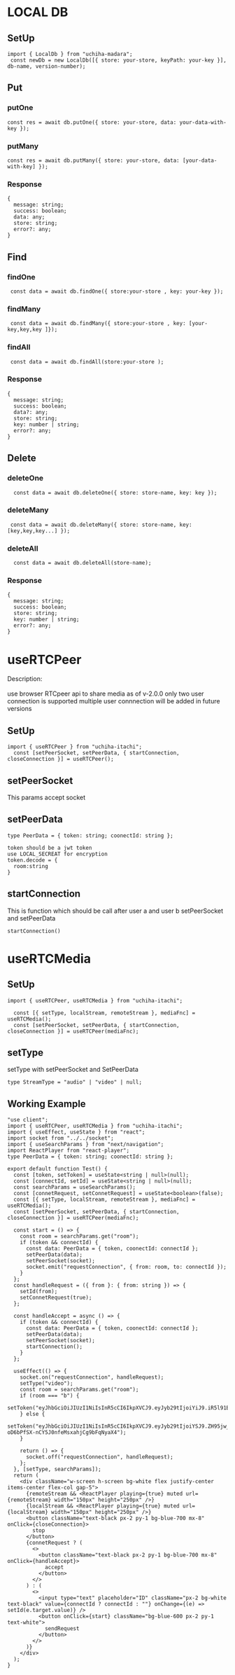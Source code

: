 # LOCAL DB

## SetUp

```
import { LocalDb } from "uchiha-madara";
 const newDb = new LocalDb([{ store: your-store, keyPath: your-key }], db-name, version-number);
```

## Put

### putOne

```
const res = await db.putOne({ store: your-store, data: your-data-with-key });
```

### putMany

```
const res = await db.putMany({ store: your-store, data: [your-data-with-key] });
```

### Response

```
{
  message: string;
  success: boolean;
  data: any;
  store: string;
  error?: any;
}
```

## Find

### findOne

```
 const data = await db.findOne({ store:your-store , key: your-key });
```

### findMany

```
 const data = await db.findMany({ store:your-store , key: [your-key,key,key ]});
```

### findAll

```
 const data = await db.findAll(store:your-store );
```

### Response

```
{
  message: string;
  success: boolean;
  data?: any;
  store: string;
  key: number | string;
  error?: any;
}
```

## Delete

### deleteOne

```
  const data = await db.deleteOne({ store: store-name, key: key });
```

### deleteMany

```
 const data = await db.deleteMany({ store: store-name, key: [key,key,key...] });
```

### deleteAll

```
  const data = await db.deleteAll(store-name);
```

### Response

```
{
  message: string;
  success: boolean;
  store: string;
  key: number | string;
  error?: any;
}
```

# useRTCPeer

Description:\
\
use browser RTCpeer api to share media as of v-2.0.0 only two user connection is supported multiple user connnection will be added in future versions

## SetUp

```
import { useRTCPeer } from "uchiha-itachi";
  const [setPeerSocket, setPeerData, { startConnection, closeConnection }] = useRTCPeer();
```

## setPeerSocket

This params accept socket

## setPeerData

```
type PeerData = { token: string; coonectId: string };

token should be a jwt token
use LOCAL_SECREAT for encryption
token.decode = {
  room:string
}
```

## startConnection

This is function which should be call after user a and user b setPeerSocket and setPeerData

```
startConnection()
```

# useRTCMedia

## SetUp

```
import { useRTCPeer, useRTCMedia } from "uchiha-itachi";

  const [{ setType, localStream, remoteStream }, mediaFnc] = useRTCMedia();
  const [setPeerSocket, setPeerData, { startConnection, closeConnection }] = useRTCPeer(mediaFnc);

```

## setType

setType with setPeerSocket and SetPeerData

```
type StreamType = "audio" | "video" | null;

```

## Working Example

```
"use client";
import { useRTCPeer, useRTCMedia } from "uchiha-itachi";
import { useEffect, useState } from "react";
import socket from "../../socket";
import { useSearchParams } from "next/navigation";
import ReactPlayer from "react-player";
type PeerData = { token: string; coonectId: string };

export default function Test() {
  const [token, setToken] = useState<string | null>(null);
  const [connectId, setId] = useState<string | null>(null);
  const searchParams = useSearchParams();
  const [connetRequest, setConnetRequest] = useState<boolean>(false);
  const [{ setType, localStream, remoteStream }, mediaFnc] = useRTCMedia();
  const [setPeerSocket, setPeerData, { startConnection, closeConnection }] = useRTCPeer(mediaFnc);

  const start = () => {
    const room = searchParams.get("room");
    if (token && connectId) {
      const data: PeerData = { token, coonectId: connectId };
      setPeerData(data);
      setPeerSocket(socket);
      socket.emit("requestConnection", { from: room, to: connectId });
    }
  };
  const handleRequest = ({ from }: { from: string }) => {
    setId(from);
    setConnetRequest(true);
  };

  const handleAccept = async () => {
    if (token && connectId) {
      const data: PeerData = { token, coonectId: connectId };
      setPeerData(data);
      setPeerSocket(socket);
      startConnection();
    }
  };

  useEffect(() => {
    socket.on("requestConnection", handleRequest);
    setType("video");
    const room = searchParams.get("room");
    if (room === "b") {
      setToken("eyJhbGciOiJIUzI1NiIsInR5cCI6IkpXVCJ9.eyJyb29tIjoiYiJ9.iR5l91Bc_26m6YLNm0Hud1vqPshJhheZop4nQ3WKyOc");
    } else {
      setToken("eyJhbGciOiJIUzI1NiIsInR5cCI6IkpXVCJ9.eyJyb29tIjoiYSJ9.ZH95jw_-oD6bPfSX-nCY5J0nfeMsxahjCg9bFqNyaX4");
    }

    return () => {
      socket.off("requestConnection", handleRequest);
    };
  }, [setType, searchParams]);
  return (
    <div className="w-screen h-screen bg-white flex justify-center items-center flex-col gap-5">
      {remoteStream && <ReactPlayer playing={true} muted url={remoteStream} width="150px" height="250px" />}
      {localStream && <ReactPlayer playing={true} muted url={localStream} width="150px" height="250px" />}
      <button className="text-black px-2 py-1 bg-blue-700 mx-8" onClick={closeConnection}>
        stop
      </button>
      {connetRequest ? (
        <>
          <button className="text-black px-2 py-1 bg-blue-700 mx-8" onClick={handleAccept}>
            accept
          </button>
        </>
      ) : (
        <>
          <input type="text" placeholder="ID" className="px-2 bg-white text-black" value={connectId ? connectId : ""} onChange={(e) => setId(e.target.value)} />
          <button onClick={start} className="bg-blue-600 px-2 py-1 text-white">
            sendRequest
          </button>
        </>
      )}
    </div>
  );
}


```
